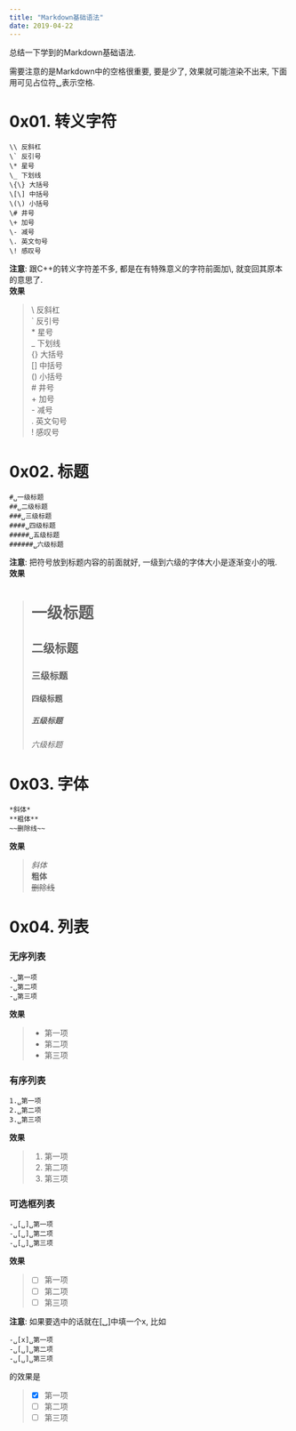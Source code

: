 ```yaml
---
title: "Markdown基础语法"
date: 2019-04-22
---
```


总结一下学到的Markdown基础语法.  

需要注意的是Markdown中的空格很重要, 要是少了, 效果就可能渲染不出来, 下面用可见占位符␣表示空格.  
# 0x01. 转义字符
```
\\ 反斜杠
\` 反引号
\* 星号
\_ 下划线
\{\} 大括号
\[\] 中括号
\(\) 小括号
\# 井号
\+ 加号
\- 减号
\. 英文句号
\! 感叹号
```
**注意**: 跟C++的转义字符差不多, 都是在有特殊意义的字符前面加\\, 就变回其原本的意思了.    
**效果**  
> \\ 反斜杠  
\` 反引号  
\* 星号  
\_ 下划线  
\{\} 大括号  
\[\] 中括号  
\(\) 小括号  
\# 井号  
\+ 加号  
\- 减号  
\. 英文句号  
\! 感叹号  

# 0x02. 标题
```
#␣一级标题
##␣二级标题
###␣三级标题
####␣四级标题
#####␣五级标题
######␣六级标题
```
**注意**: 把符号放到标题内容的前面就好, 一级到六级的字体大小是逐渐变小的哦.  
**效果**  
> # 一级标题
> ## 二级标题  
> ### 三级标题  
> #### 四级标题  
> ##### 五级标题  
> ###### 六级标题  

# 0x03. 字体
```
*斜体*
**粗体**
~~删除线~~
```
**效果**    
> *斜体*  
> **粗体**  
> ~~删除线~~  

# 0x04. 列表
### 无序列表
```
-␣第一项
-␣第二项
-␣第三项
```
**效果**    
> - 第一项
> - 第二项
> - 第三项

### 有序列表
```
1.␣第一项
2.␣第二项
3.␣第三项
```
**效果**    
> 1. 第一项
> 2. 第二项
> 3. 第三项

### 可选框列表
```
-␣[␣]␣第一项
-␣[␣]␣第二项
-␣[␣]␣第三项
```
**效果**    
> - [ ] 第一项
> - [ ] 第二项
> - [ ] 第三项  

**注意**: 如果要选中的话就在\[␣\]中填一个x, 比如
```
-␣[x]␣第一项
-␣[␣]␣第二项
-␣[␣]␣第三项
```
的效果是  
> - [x] 第一项
> - [ ] 第二项
> - [ ] 第三项




